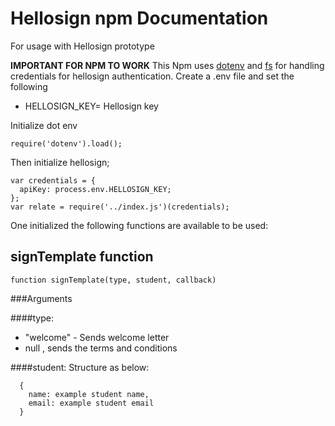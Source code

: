 # Hellosign npm Documentation
For usage with Hellosign prototype

**IMPORTANT FOR NPM TO WORK**
This Npm uses [dotenv](https://www.npmjs.com/package/dotenv) and [fs](https://nodejs.org/api/fs.html) for handling credentials for hellosign authentication.
Create a .env file and set the following
* HELLOSIGN_KEY= Hellosign key

Initialize dot env
```
require('dotenv').load();
```

Then initialize hellosign;

```
var credentials = {
  apiKey: process.env.HELLOSIGN_KEY;
};
var relate = require('../index.js')(credentials);

```

One initialized the following functions are available to be used:

## signTemplate function

```
function signTemplate(type, student, callback)

```

###Arguments

####type:  
  * "welcome" - Sends welcome letter
  * null , sends the terms and conditions

####student:
  Structure as below:
  ```
    {
      name: example student name,
      email: example student email
    }
